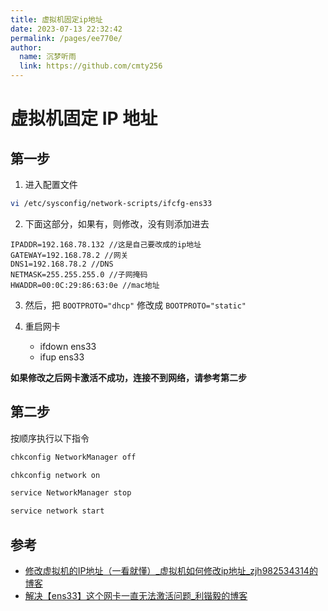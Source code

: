 ```yaml
---
title: 虚拟机固定ip地址
date: 2023-07-13 22:32:42
permalink: /pages/ee770e/
author: 
  name: 沉梦听雨
  link: https://github.com/cmty256
---
```

# 虚拟机固定 IP 地址

## 第一步

1. 进入配置文件

```bash
vi /etc/sysconfig/network-scripts/ifcfg-ens33
```

2. 下面这部分，如果有，则修改，没有则添加进去

```
IPADDR=192.168.78.132 //这是自己要改成的ip地址
GATEWAY=192.168.78.2 //网关
DNS1=192.168.78.2 //DNS
NETMASK=255.255.255.0 //子网掩码
HWADDR=00:0C:29:86:63:0e //mac地址
```

3. 然后，把 `BOOTPROTO="dhcp"` 修改成 `BOOTPROTO="static"` 

4. 重启网卡
   - ifdown ens33
   - ifup ens33

**如果修改之后网卡激活不成功，连接不到网络，请参考第二步**

## 第二步

按顺序执行以下指令

```bash
chkconfig NetworkManager off

chkconfig network on

service NetworkManager stop

service network start
```

## 参考

- [修改虚拟机的IP地址（一看就懂）_虚拟机如何修改ip地址_zjh982534314的博客](https://blog.csdn.net/zjh982534314/article/details/119573330)
- [解决【ens33】这个网卡一直无法激活问题_利锴毅的博客](https://blog.csdn.net/lilesb/article/details/103981334)